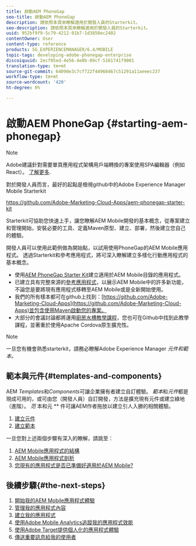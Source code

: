```yaml
---
title: 啟動AEM PhoneGap
seo-title: 啟動AEM PhoneGap
description: 請依照本頁來瞭解適用於開發人員的Starterkit。
seo-description: 請依照本頁來瞭解適用於開發人員的Starterkit。
uuid: 952bf9f9-5c79-4212-91b7-1d3850ec2402
contentOwner: User
content-type: reference
products: SG_EXPERIENCEMANAGER/6.4/MOBILE
topic-tags: developing-adobe-phonegap-enterprise
discoiquuid: 2ecf05ed-4e56-4e0b-89cf-5161741f9001
translation-type: tm+mt
source-git-commit: 64090e3c7cf722f44968467c51291a11aeeec237
workflow-type: tm+mt
source-wordcount: '420'
ht-degree: 0%

---
```



# 啟動AEM PhoneGap {#starting-aem-phonegap}

>[!NOTE]
>
>Adobe建議針對需要單頁應用程式架構用戶端轉換的專案使用SPA編輯器（例如React）。 [了解更多](/help/sites-developing/spa-overview.md).

對於開發人員而言，最好的起點是檢視github中的Adobe Experience Manager Mobile Starterkit

https://github.com/Adobe-Marketing-Cloud-Apps/aem-phonegap-starter-kit

Starterkit可協助您快速上手，讓您瞭解AEM Mobile開發的基本概念，從專案建立和管理開始，安裝必要的工具、定義Maven原型、建立、部署，然後建立您自己的體驗。

開發人員可以使用此範例做為開始點，以試用使用PhoneGap的AEM Mobile應用程式。 透過Starterkit和參考應用程式，將可深入瞭解建立多樣化行動應用程式的基本概念。

* 使用[AEM PhoneGap Starter Kit](https://github.com/Adobe-Marketing-Cloud-Apps/aem-phonegap-starter-kit)建立適用於AEM Mobile目錄的應用程式。
* 已建立具有完整來源的[參考應用程式](https://github.com/Adobe-Marketing-Cloud-Apps/aem-mobile-hybrid-reference)，以展示AEM Mobile中的許多新功能，不論您是要將現有應用程式移轉至AEM Mobile或是全新開始使用。
* 我們的所有樣本都可在github上找到：[https://github.com/Adobe-Marketing-Cloud-Apps](https://github.com/Adobe-Marketing-Cloud-Apps)並包含使用Maven啟動您的專案。
* 大部分的會議討論都將運用[廚房水槽教學課程](https://github.com/blefebvre/aem-phonegap-kitchen-sink)，您也可在Github中找到此教學課程，並著重於使用Apache Cordova原生擴充性。

>[!NOTE]
>
>一旦您有機會熟悉starterkit，請務必瞭解Adobe Experience Manager *元件和範本。*

## 範本與元件{#templates-and-components}

AEM *Templates*&#x200B;和&#x200B;*Components*&#x200B;可讓企業擁有者建立自訂體驗。 *範本*和&#x200B;*元件*&#x200B;都是現成可用的，或可由您（開發人員）自訂開發，方法是擴充現有元件或建立綠地（進階）。 *范* 本和元 ** 件可讓AEM作者拖放以建立引人入勝的相關體驗。

1. [建立元件](/help/sites-developing/components.md)
1. [建立範本](/help/sites-developing/templates.md)

一旦您對上述兩個步驟有深入的瞭解，請跳至：

1. [AEM Mobile應用程式的結構](/help/mobile/phonegap-structure-an-app.md)
1. [AEM Mobile應用程式剖析](/help/mobile/phonegap-apps-arch.md)
1. [您現有的應用程式是否已準備好適用於AEM Mobile?](/help/mobile/phonegap-adding-content-to-imported-app.md)

## 後續步驟{#the-next-steps}

1. [開始我的AEM Mobile應用程式體驗](/help/mobile/starting-aem-phonegap-app.md)
1. [管理我的應用程式內容](/help/mobile/phonegap-manage-app-content.md)
1. [建立我的應用程式](/help/mobile/building-app-mobile-phonegap.md)
1. [使用Adobe Mobile Analytics追蹤我的應用程式效能](/help/mobile/phonegap-intro-to-app-analytics.md)
1. [使用Adobe Target提供個人化的應用程式體驗](/help/mobile/phonegap-aem-mobile-content-personalization.md)
1. [傳送重要訊息給我的使用者](/help/mobile/phonegap-push-notifications.md)
